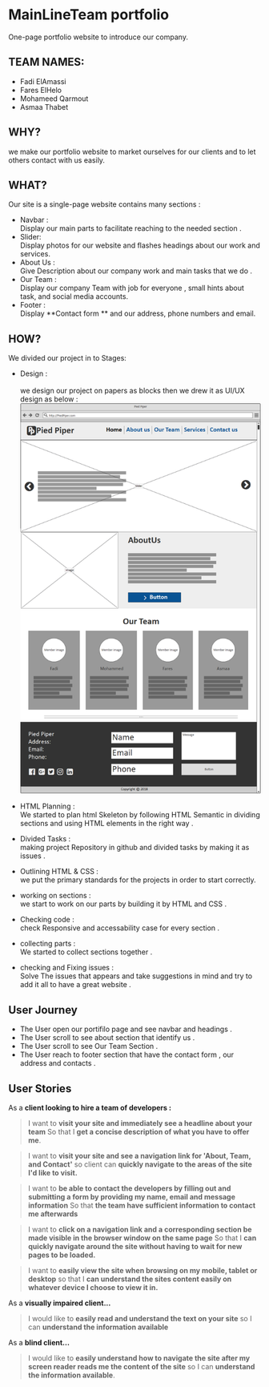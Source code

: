 # MainLineTeam portfolio

One-page portfolio website to introduce our company.

## TEAM NAMES:

-  Fadi ElAmassi
-  Fares ElHelo
-  Mohameed Qarmout
-  Asmaa Thabet

## WHY?

we make our portfolio website to market ourselves for our clients and to let others contact with us easily.

## WHAT?

Our site is a single-page website contains many sections :

-  Navbar :
   <br> Display our main parts to facilitate reaching to the needed section .
-  Slider:
   <br> Display photos for our website and flashes headings about our work and services.
-  About Us :
   <br> Give Description about our company work and main tasks that we do .
-  Our Team :
   <br> Display our company Team with job for everyone , small hints about task, and social media accounts.
-  Footer :
   <br> Display **Contact form ** and our address, phone numbers and email.

## HOW?

We divided our project in to Stages:
<br>

-  Design :  
   <br> we design our project on papers as blocks then we drew it as UI/UX design as below :
   ![Screenshot](images/mainlinelayout.png)

-  HTML Planning :
   <br> We started to plan html Skeleton by following HTML Semantic in dividing sections and using HTML elements in the right way .

-  Divided Tasks :
   <br> making project Repository in github and divided tasks by making it as issues .

-  Outlining HTML & CSS :
   <br> we put the primary standards for the projects in order to start correctly.

-  working on sections :
   <br> we start to work on our parts by building it by HTML and CSS .

-  Checking code :
   <br> check Responsive and accessability case for every section .

-  collecting parts :
   <br> We started to collect sections together .

-  checking and Fixing issues :
   <br> Solve The issues that appears and take suggestions in mind and try to add it all to have a great website .

## User Journey

-  The User open our portifilo page and see navbar and headings .
-  The User scroll to see about section that identify us .
-  The User scroll to see Our Team Section .
-  The User reach to footer section that have the contact form , our address and contacts .

## User Stories

As a **client looking to hire a team of developers :**

> I want to **visit your site and immediately see a headline about your team**
> So that I **get a concise description of what you have to offer me**.

> I want to **visit your site and see a navigation link for 'About, Team, and Contact'**
> so client can **quickly navigate to the areas of the site I'd like to visit.**

> I want to **be able to contact the developers by filling out and submitting a form by providing my name, email and message information**
> So that **the team have sufficient information to contact me afterwards**

> I want to **click on a navigation link and a corresponding section be made visible in the browser window on the same page**
> So that I **can quickly navigate around the site without having to wait for new pages to be loaded.**

> I want to **easily view the site when browsing on my mobile, tablet or desktop**
> so that I **can understand the sites content easily on whatever device I choose to view it in.**

As a **visually impaired client...**

> I would like to **easily read and understand the text on your site**
> so I can **understand the information available**

As a **blind client...**

> I would like to **easily understand how to navigate the site after my screen reader reads me the content of the site**
> so I can **understand the information available**.
